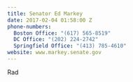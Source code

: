 ```yaml
---
title: Senator Ed Markey
date: 2017-02-04 01:58:00 Z
phone-numbers:
  Boston Office: "(617) 565-8519"
  DC Office: "(202) 224-2742"
  Springfield Office: "(413) 785-4610"
website: www.markey.senate.gov
---
```


Rad
